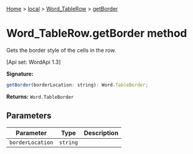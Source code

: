 [Home](./index) &gt; [local](local.md) &gt; [Word\_TableRow](local.word_tablerow.md) &gt; [getBorder](local.word_tablerow.getborder.md)

# Word\_TableRow.getBorder method

Gets the border style of the cells in the row. 

 \[Api set: WordApi 1.3\]

**Signature:**
```javascript
getBorder(borderLocation: string): Word.TableBorder;
```
**Returns:** `Word.TableBorder`

## Parameters

|  Parameter | Type | Description |
|  --- | --- | --- |
|  `borderLocation` | `string` |  |

